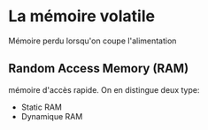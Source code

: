 La mémoire volatile
====================

Mémoire perdu lorsqu'on coupe l'alimentation

## Random Access Memory (RAM)
mémoire d'accès rapide. On en distingue deux type:
* Static RAM
* Dynamique RAM
